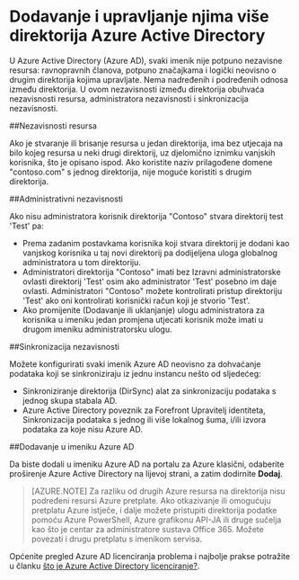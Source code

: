 <properties
   pageTitle="Dodavanje i upravljanje njima više Azure Active Directory direktorija | Microsoft Azure"
   description="Upute i najbolje prakse za dodavanje i upravljanje Azure Active Directory direktorija, u kojoj se navodi direktorija kao potpuno neovisno resursa"
   services="active-directory"
   documentationCenter=""
   authors="curtand"
   manager="femila"
   editor=""/>

<tags
   ms.service="active-directory"
   ms.devlang="na"
   ms.topic="article"
   ms.tgt_pltfrm="na"
   ms.workload="identity"
   ms.date="08/23/2016"
   ms.author="curtand"/>

# <a name="add-and-manage-multiple-azure-active-directory-directories"></a>Dodavanje i upravljanje njima više direktorija Azure Active Directory

U Azure Active Directory (Azure AD), svaki imenik nije potpuno nezavisne resursa: ravnopravnih članova, potpuno značajkama i logički neovisno o drugim direktorija kojima upravljate. Nema nadređenih i podređenih odnosa između direktorija. U ovom nezavisnosti između direktorija obuhvaća nezavisnosti resursa, administratora nezavisnosti i sinkronizacija nezavisnosti.

##<a name="resource-independence"></a>Nezavisnosti resursa

Ako je stvaranje ili brisanje resursa u jedan direktorija, ima bez utjecaja na bilo kojeg resursa u neki drugi direktorij, uz djelomično iznimku vanjskih korisnika, što je opisano ispod. Ako koristite naziv prilagođene domene "contoso.com" s jednog direktorija, nije moguće koristiti s drugim direktorija.

##<a name="administrative-independence"></a>Administrativni nezavisnosti

Ako nisu administratora korisnik direktorija "Contoso" stvara direktorij test 'Test' pa:
- Prema zadanim postavkama korisnika koji stvara direktorij je dodani kao vanjskog korisnika u taj novi direktorij pa dodijeljena uloga globalnog administratora u tom direktoriju.
- Administratori direktorija "Contoso" imati bez Izravni administratorske ovlasti direktorij 'Test' osim ako administrator 'Test' posebno im daje ovlasti. Administratori "Contoso" možete kontrolirati pristup direktoriju 'Test' ako oni kontrolirati korisnički račun koji je stvorio 'Test'.
- Ako promijenite (Dodavanje ili uklanjanje) ulogu administratora za korisnika u imeniku jedan promjena utjecati korisnik može imati u drugom imeniku administratorsku ulogu.

##<a name="synchronization-independence"></a>Sinkronizacija nezavisnosti

Možete konfigurirati svaki imenik Azure AD neovisno za dohvaćanje podataka koji se sinkroniziraju iz jednu instancu nešto od sljedećeg:
  - Sinkroniziranje direktorija (DirSync) alat za sinkronizaciju podataka s jednog skupa stabala AD.
  - Azure Active Directory poveznik za Forefront Upravitelj identiteta, Sinkronizacija podataka s jednog ili više lokalnog šuma, i/ili izvora podataka za koje nisu Azure AD.

##<a name="add-an-azure-ad-directory"></a>Dodavanje u imeniku Azure AD

Da biste dodali u imeniku Azure AD na portalu za Azure klasični, odaberite proširenje Azure Active Directory na lijevoj strani, a zatim dodirnite **Dodaj**.

> [AZURE.NOTE]   Za razliku od drugih Azure resursa na direktorija nisu podređeni resursi Azure pretplate. Ako otkazivanje ili omogućuju pretplatu Azure istječe, i dalje možete pristupiti direktorija podatke pomoću Azure PowerShell, Azure grafikonu API-JA ili druge sučelja kao što je centar za administratore sustava Office 365. Možete povezati i drugu pretplatu s imenikom servisa.

Općenite pregled Azure AD licenciranja problema i najbolje prakse potražite u članku [što je Azure Active Directory licenciranje?](active-directory-licensing-what-is.md).

